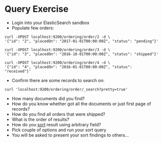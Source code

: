 # Query Exercise #

* Login into your ElasticSearch sandbox
* Populate few orders:
```
curl -XPOST localhost:9200/ordering/order/2 -d \
'{"id": "2", "placedOn": "2017-01-01T00:00:00Z", "status": "pending"}'

curl -XPOST localhost:9200/ordering/order/3 -d \
'{"id": "3", "placedOn": "2016-10-01T00:00:00Z", "status": "shipped"}'

curl -XPOST localhost:9200/ordering/order/4 -d \
'{"id": "4", "placedOn": "2016-01-01T00:00:00Z", "status": "received"}'

```
* Confirm there are some records to search on:
```
curl 'localhost:9200/ordering/order/_search?pretty=true'
```
* How many documents did you find?
* How do you know whether got all the documents or just first page of records?
* How do you find all orders that were shipped?
* What is the order of results?
* How do you <a href="https://www.elastic.co/guide/en/elasticsearch/reference/current/search-request-sort.html" target="_blank">sort</a> result using arbitrary field?
* Pick couple of options and run your sort query
* You will be asked to present your sort findings to others...
